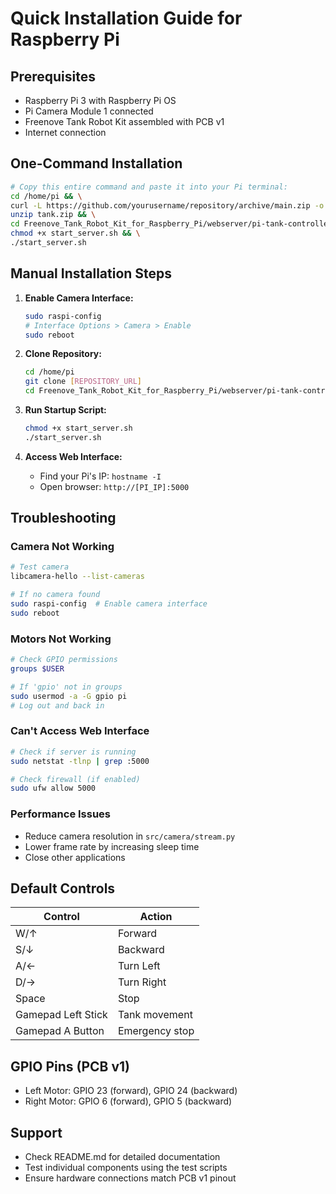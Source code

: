 # Quick Installation Guide for Raspberry Pi

## Prerequisites
- Raspberry Pi 3 with Raspberry Pi OS
- Pi Camera Module 1 connected
- Freenove Tank Robot Kit assembled with PCB v1
- Internet connection

## One-Command Installation

```bash
# Copy this entire command and paste it into your Pi terminal:
cd /home/pi && \
curl -L https://github.com/yourusername/repository/archive/main.zip -o tank.zip && \
unzip tank.zip && \
cd Freenove_Tank_Robot_Kit_for_Raspberry_Pi/webserver/pi-tank-controller && \
chmod +x start_server.sh && \
./start_server.sh
```

## Manual Installation Steps

1. **Enable Camera Interface:**
   ```bash
   sudo raspi-config
   # Interface Options > Camera > Enable
   sudo reboot
   ```

2. **Clone Repository:**
   ```bash
   cd /home/pi
   git clone [REPOSITORY_URL]
   cd Freenove_Tank_Robot_Kit_for_Raspberry_Pi/webserver/pi-tank-controller
   ```

3. **Run Startup Script:**
   ```bash
   chmod +x start_server.sh
   ./start_server.sh
   ```

4. **Access Web Interface:**
   - Find your Pi's IP: `hostname -I`
   - Open browser: `http://[PI_IP]:5000`

## Troubleshooting

### Camera Not Working
```bash
# Test camera
libcamera-hello --list-cameras

# If no camera found
sudo raspi-config  # Enable camera interface
sudo reboot
```

### Motors Not Working
```bash
# Check GPIO permissions
groups $USER

# If 'gpio' not in groups
sudo usermod -a -G gpio pi
# Log out and back in
```

### Can't Access Web Interface
```bash
# Check if server is running
sudo netstat -tlnp | grep :5000

# Check firewall (if enabled)
sudo ufw allow 5000
```

### Performance Issues
- Reduce camera resolution in `src/camera/stream.py`
- Lower frame rate by increasing sleep time
- Close other applications

## Default Controls

| Control | Action |
|---------|--------|
| W/↑ | Forward |
| S/↓ | Backward |
| A/← | Turn Left |
| D/→ | Turn Right |
| Space | Stop |
| Gamepad Left Stick | Tank movement |
| Gamepad A Button | Emergency stop |

## GPIO Pins (PCB v1)
- Left Motor: GPIO 23 (forward), GPIO 24 (backward)
- Right Motor: GPIO 6 (forward), GPIO 5 (backward)

## Support
- Check README.md for detailed documentation
- Test individual components using the test scripts
- Ensure hardware connections match PCB v1 pinout
